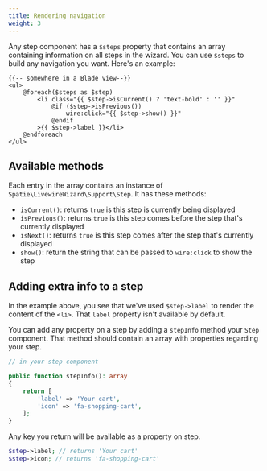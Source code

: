 ```yaml
---
title: Rendering navigation
weight: 3
---
```


Any step component has a `$steps` property that contains an array containing information on all steps in the wizard. You can use `$steps` to build any navigation you want. Here's an example:

```blade
{{-- somewhere in a Blade view--}}
<ul>
    @foreach($steps as $step)
        <li class="{{ $step->isCurrent() ? 'text-bold' : '' }}"
            @if ($step->isPrevious())
                wire:click="{{ $step->show() }}"
            @endif
        >{{ $step->label }}</li>
    @endforeach
</ul>
```

## Available methods

Each entry in the array contains an instance of `Spatie\LivewireWizard\Support\Step`. It has these methods:

- `isCurrent()`: returns `true` is this step is currently being displayed
- `isPrevious()`: returns `true` is this step comes before the step that's currently displayed
- `isNext()`: returns `true` is this step comes after the step that's currently displayed
- `show()`: return the string that can be passed to `wire:click` to show the step

## Adding extra info to a step

In the example above, you see that we've used `$step->label` to render the content of the `<li>`.
That `label` property isn't available by default.

You can add any property on a step by adding a `stepInfo` method your `Step` component. That method should contain an array with properties regarding your step.

```php
// in your step component

public function stepInfo(): array
{
    return [
        'label' => 'Your cart',
        'icon' => 'fa-shopping-cart',  
    ];
}
```

Any key you return will be available as a property on step.

```php
$step->label; // returns 'Your cart'
$step->icon; // returns 'fa-shopping-cart'
```

